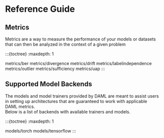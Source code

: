 Reference Guide
===============

Metrics
-------

Metrics are a way to measure the performance of your models or datasets that can then be analyzed in the context of a given problem

:::{toctree}
:maxdepth: 1

metrics/ber
metrics/divergence
metrics/drift
metrics/labelindependence
metrics/outlier
metrics/sufficiency
metrics/uap
:::

Supported Model Backends
------------------------

The models and model trainers provided by DAML are meant to assist users in setting up architectures that are guaranteed to work with applicable DAML metrics. \
Below is a list of backends with available trainers and models. 

:::{toctree}
:maxdepth: 1

models/torch
models/tensorflow
:::